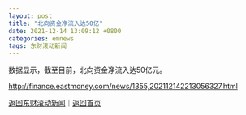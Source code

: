 ```yaml
---
layout: post
title: "北向资金净流入达50亿"
date: 2021-12-14 13:09:12 +0800
categories: emnews
tags: 东财滚动新闻
---
```


数据显示，截至目前，北向资金净流入达50亿元。

<http://finance.eastmoney.com/news/1355,202112142213056327.html>

[返回东财滚动新闻](//finews.withounder.com/emnews/)｜[返回首页](//finews.withounder.com/)